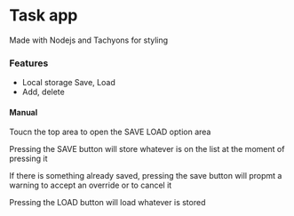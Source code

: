 <h1>Task app</h1>
  <p> Made with Nodejs and Tachyons for styling </p>
  
  <h3>Features</h3>
  <ul>
    <li> Local storage Save, Load</li>
    <li> Add, delete </li>
  </ul>
  
   <h4 > Manual </h4>
  <div >
    <p> Toucn the top area to open the SAVE LOAD option area </p>
    <p> Pressing the SAVE button will store whatever is on the list at the moment of pressing it </p>
    <p> If there is something already saved, pressing the save button will propmt a warning to accept an override or to cancel it </p>
    <p> Pressing the LOAD button will load whatever is stored </p>
  </div>
